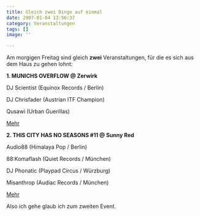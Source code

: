 ```yaml
---
title: Gleich zwei Dinge auf einmal
date: 2007-01-04 13:56:37
category: Veranstaltungen
tags: []
image: ''

---
```


Am morgigen Freitag sind gleich **zwei** Veranstaltungen, für die es sich aus dem Haus zu gehen lohnt:  

  

**1. MUNICHS OVERFLOW @ Zerwirk**  

DJ Scientist (Equinox Records / Berlin)  

DJ Chrisfader (Austrian ITF Champion)  

Qusawi (Urban Guerillas)  

[Mehr](http://www.zerwirk.de)  

  

**2. THIS CITY HAS NO SEASONS #11 @ Sunny Red**  

Audio88 (Himalaya Pop / Berlin)  

88:Komaflash (Quiet Records / München)  

DJ Phonatic (Playpad Circus / Würzburg)  

Misanthrop (Audiac Records / München)  

[Mehr](http://www.sunny-red.de/)  

  

Also ich gehe glaub ich zum zweiten Event.
